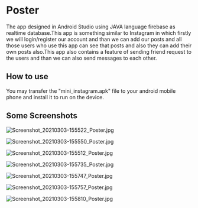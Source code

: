# Poster
The app designed in Android Studio using JAVA language firebase as realtime database.This app is something similar to Instagram in which firstly we will login/register our account and than we can add our posts and all those users who use this app can see that posts and also they can add their own posts also.This app also contains a feature of sending friend request to the users and than we can also send messages to each other.

## How to use
You may transfer the "mini_instagram.apk" file to your android mobile phone and install it to run on the device.

## Some Screenshots
![Screenshot_20210303-155522_Poster.jpg](https://www.dropbox.com/s/ezmo7cyof3o2wdm/Screenshot_20210303-155522_Poster.jpg?dl=0&raw=1)

![Screenshot_20210303-155550_Poster.jpg](https://www.dropbox.com/s/ejpxv6914devjbz/Screenshot_20210303-155550_Poster.jpg?dl=0&raw=1)

![Screenshot_20210303-155512_Poster.jpg](https://www.dropbox.com/s/y6p9v6l09bh1jru/Screenshot_20210303-155512_Poster.jpg?dl=0&raw=1)

![Screenshot_20210303-155735_Poster.jpg](https://www.dropbox.com/s/zip3z0knzexcjha/Screenshot_20210303-155735_Poster.jpg?dl=0&raw=1)

![Screenshot_20210303-155747_Poster.jpg](https://www.dropbox.com/s/38yqdwnd7ewutyg/Screenshot_20210303-155747_Poster.jpg?dl=0&raw=1)

![Screenshot_20210303-155757_Poster.jpg](https://www.dropbox.com/s/11khrc3mz4kjuqa/Screenshot_20210303-155757_Poster.jpg?dl=0&raw=1)

![Screenshot_20210303-155810_Poster.jpg](https://www.dropbox.com/s/fmrnttl33two3fz/Screenshot_20210303-155810_Poster.jpg?dl=0&raw=1)

